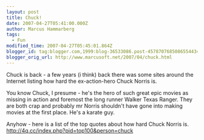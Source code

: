 ```yaml
---
layout: post
title: Chuck!
date: 2007-04-27T05:41:00.000Z
author: Marcus Hammarberg
tags:
  - Fun
modified_time: 2007-04-27T05:45:01.864Z
blogger_id: tag:blogger.com,1999:blog-36533086.post-4578707685086554434
blogger_orig_url: http://www.marcusoft.net/2007/04/chuck.html
---
```


Chuck
is back - a few years (i think) back there was some sites around the
Internet listing how hard the ex-action-hero Chuck Norris is.

You know Chuck, I presume - he's the hero of such great epic movies as
missing in action and foremost the long runner Walker Texas Ranger. They
are both crap and probably mr Norris shouldn't have gone into making
movies at the first place. He's a karate guy.

Anyhow - here is a list of the top quotes about how hard Chuck Norris
is.
<http://4q.cc/index.php?pid=top100&person=chuck>
